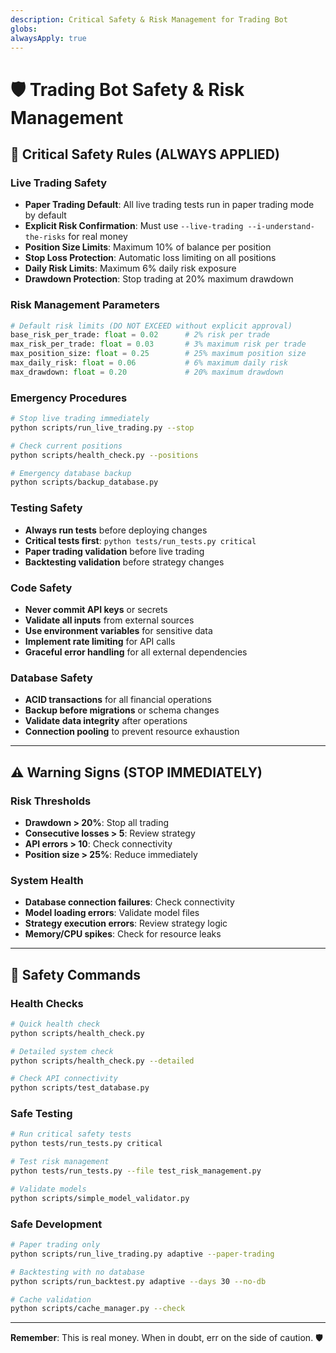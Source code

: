 ```yaml
---
description: Critical Safety & Risk Management for Trading Bot
globs: 
alwaysApply: true
---
```


# 🛡️ Trading Bot Safety & Risk Management

## 🚨 Critical Safety Rules (ALWAYS APPLIED)

### **Live Trading Safety**
- **Paper Trading Default**: All live trading tests run in paper trading mode by default
- **Explicit Risk Confirmation**: Must use `--live-trading --i-understand-the-risks` for real money
- **Position Size Limits**: Maximum 10% of balance per position
- **Stop Loss Protection**: Automatic loss limiting on all positions
- **Daily Risk Limits**: Maximum 6% daily risk exposure
- **Drawdown Protection**: Stop trading at 20% maximum drawdown

### **Risk Management Parameters**
```python
# Default risk limits (DO NOT EXCEED without explicit approval)
base_risk_per_trade: float = 0.02      # 2% risk per trade
max_risk_per_trade: float = 0.03       # 3% maximum risk per trade
max_position_size: float = 0.25        # 25% maximum position size
max_daily_risk: float = 0.06           # 6% maximum daily risk
max_drawdown: float = 0.20             # 20% maximum drawdown
```

### **Emergency Procedures**
```bash
# Stop live trading immediately
python scripts/run_live_trading.py --stop

# Check current positions
python scripts/health_check.py --positions

# Emergency database backup
python scripts/backup_database.py
```

### **Testing Safety**
- **Always run tests** before deploying changes
- **Critical tests first**: `python tests/run_tests.py critical`
- **Paper trading validation** before live trading
- **Backtesting validation** before strategy changes

### **Code Safety**
- **Never commit API keys** or secrets
- **Validate all inputs** from external sources
- **Use environment variables** for sensitive data
- **Implement rate limiting** for API calls
- **Graceful error handling** for all external dependencies

### **Database Safety**
- **ACID transactions** for all financial operations
- **Backup before migrations** or schema changes
- **Validate data integrity** after operations
- **Connection pooling** to prevent resource exhaustion

---

## ⚠️ Warning Signs (STOP IMMEDIATELY)

### **Risk Thresholds**
- **Drawdown > 20%**: Stop all trading
- **Consecutive losses > 5**: Review strategy
- **API errors > 10**: Check connectivity
- **Position size > 25%**: Reduce immediately

### **System Health**
- **Database connection failures**: Check connectivity
- **Model loading errors**: Validate model files
- **Strategy execution errors**: Review strategy logic
- **Memory/CPU spikes**: Check for resource leaks

---

## 🔧 Safety Commands

### **Health Checks**
```bash
# Quick health check
python scripts/health_check.py

# Detailed system check
python scripts/health_check.py --detailed

# Check API connectivity
python scripts/test_database.py
```

### **Safe Testing**
```bash
# Run critical safety tests
python tests/run_tests.py critical

# Test risk management
python tests/run_tests.py --file test_risk_management.py

# Validate models
python scripts/simple_model_validator.py
```

### **Safe Development**
```bash
# Paper trading only
python scripts/run_live_trading.py adaptive --paper-trading

# Backtesting with no database
python scripts/run_backtest.py adaptive --days 30 --no-db

# Cache validation
python scripts/cache_manager.py --check
```

---

**Remember**: This is real money. When in doubt, err on the side of caution. 🛡️